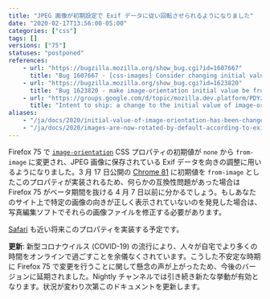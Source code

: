 ```yaml
---
title: "JPEG 画像が初期設定で Exif データに従い回転させられるようになりました"
date: "2020-02-17T13:56:00-05:00"
categories: ["css"]
tags: []
versions: ["75"]
statuses: "postponed"
references:
    - url: "https://bugzilla.mozilla.org/show_bug.cgi?id=1607667"
      title: "Bug 1607667 - [css-images] Consider changing initial value of 'image-orientation' to from-image"
    - url: "https://bugzilla.mozilla.org/show_bug.cgi?id=1623820"
      title: "Bug 1623820 - make image-orientation initial value be from-image in Nightly only"
    - url: "https://groups.google.com/d/topic/mozilla.dev.platform/PDYzBgRz8gk/discussion"
      title: "Intent to ship: a change to the initial value of image-orientation"
aliases:
    - "/ja/docs/2020/initial-value-of-image-orientation-has-been-changed-to-from-image/"
    - "/ja/docs/2020/images-are-now-rotated-by-default-according-to-exif-data/"
---
```

Firefox 75 で [`image-orientation`](https://developer.mozilla.org/docs/Web/CSS/image-orientation) CSS プロパティの初期値が `none` から `from-image` に変更され、JPEG 画像に保存されている Exif データを向きの調整に用いるようになりました。3 月 17 日公開の [Chrome 81](https://www.chromestatus.com/features/6313474512650240) に初期値を `from-image` としたこのプロパティが実装されるため、何らかの互換性問題があった場合は Firefox 75 がベータ期間を抜ける 4 月 7 日以前に分かるでしょう。もしあなたのサイト上で特定の画像の向きが正しく表示されていないのを発見した場合は、写真編集ソフトでそれらの画像ファイルを修正する必要があります。

[Safari](https://bugs.webkit.org/show_bug.cgi?id=89052) も近い将来このプロパティを実装する予定です。

**更新**: 新型コロナウイルス (COVID-19) の流行により、人々が自宅でより多くの時間をオンラインで過ごすことを余儀なくされています。こうした不安定な時期に Firefox 75 で変更を行うことに関して懸念の声が上がったため、今後のバージョンに延期されました。Nightly チャンネルでは引き続き新たな挙動が有効となります。状況が変わり次第このドキュメントを更新します。
